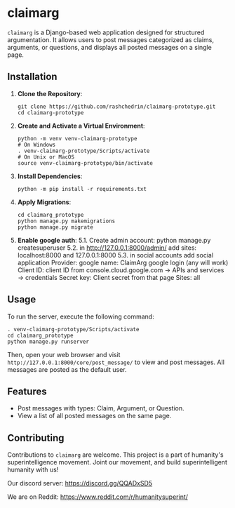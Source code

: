# claimarg

`claimarg` is a Django-based web application designed for structured argumentation. It allows users to post messages categorized as claims, arguments, or questions, and displays all posted messages on a single page.

## Installation

1. **Clone the Repository**:
   ```
   git clone https://github.com/rashchedrin/claimarg-prototype.git
   cd claimarg-prototype
   ```

2. **Create and Activate a Virtual Environment**:
   ```
   python -m venv venv-claimarg-prototype
   # On Windows
   . venv-claimarg-prototype/Scripts/activate
   # On Unix or MacOS
   source venv-claimarg-prototype/bin/activate
   ```

3. **Install Dependencies**:
   ```
   python -m pip install -r requirements.txt
   ```

4. **Apply Migrations**:
   ```
   cd claimarg_prototype
   python manage.py makemigrations
   python manage.py migrate
   ```

5. **Enable google auth**:
   5.1. Create admin account: python manage.py createsuperuser
   5.2. in http://127.0.0.1:8000/admin/ add sites: localhost:8000 and 127.0.0.1:8000
   5.3. in social accounts add social application
      Provider: google
      name: ClaimArg google login (any will work)
      Client ID: client ID from console.cloud.google.com -> APIs and services -> credentials
      Secret key:  Client secret  from that page
      Sites: all

## Usage 

To run the server, execute the following command:

```
. venv-claimarg-prototype/Scripts/activate
cd claimarg_prototype
python manage.py runserver
```

Then, open your web browser and visit `http://127.0.0.1:8000/core/post_message/` to view and post messages. All messages are posted as the default user.

## Features

- Post messages with types: Claim, Argument, or Question.
- View a list of all posted messages on the same page.

## Contributing

Contributions to `claimarg` are welcome. This project is a part of humanity's superintelligence movement. Joint our movement, and build superintelligent humanity with us!

Our discord server: https://discord.gg/QQADxSD5

We are on Reddit: https://www.reddit.com/r/humanitysuperint/